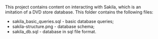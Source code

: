 This project contains content on interacting with Sakila, which is an imitation of a DVD store database. This folder contains the following files:

* sakila_basic_queries.sql - basic database queries;
* sakila-structure.png - database schema;
* sakila_db.sql - database in sql file format.
